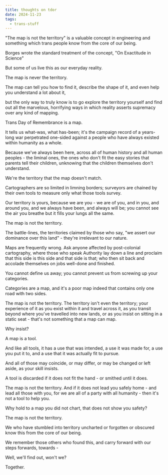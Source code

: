 ```yaml
---
title: thoughts on tdor
date: 2024-11-23
tags:
  - trans-stuff
---
```



"The map is not the territory" is a valuable concept in engineering and something which trans people know from the core of our being.

Borges wrote the standard treatment of the concept, "On Exactitude in Science" 

But some of us live this as our everyday reality.

The map is never the territory.

The map can tell you how to find it, describe the shape of it, and even help you understand a lot about it,

but the only way to truly know is to go explore the territory yourself and find out all the marvelous, horrifying ways in which reality asserts supremacy over any kind of mapping.

Trans Day of Remembrance is a map.

It tells us what-was, what has-been; it's the campaign record of a years-long war perpetrated one-sided against a people who have always existed within humanity as a whole.

Because we've always been here, across all of human history and all human peoples - the liminal ones, the ones who don't fit the easy stories that parents tell their children, unknowing that the children themselves don't understand.

We're the territory that the map doesn't match.

Cartographers are so limited in limning borders; surveyors are chained by their own tools to measure only what those tools survey.

Our territory is yours, because we are you - we are of you, and in you, and around you, and we always have been, and always will be; you cannot see the air you breathe but it fills your lungs all the same.

The map is not the territory.

The battle-lines, the territories claimed by those who say, "we assert our dominance over this land" - they're irrelevant to our nature.

Maps are frequently wrong. Ask anyone affected by post-colonial cartography, where those who speak Authority lay down a line and proclaim that this side is this side and that side is that; who then sit back and accolade themselves on jobs well-done and finished.

You cannot define us away; you cannot prevent us from screwing up your categories.

Categories are a map, and it's a poor map indeed that contains only one road with two sides.

The map is not the territory. The territory isn't even the territory; your experience of it as you exist within it and travel across it, as you transit beyond where you've travelled into new lands, or as you insist on sitting in a static seat - that's not something that a map can map.

Why insist?

A map is a tool.

And like all tools, it has a use that was intended, a use it was made for, a use you put it to, and a use that it was actually fit to pursue.

And all of those may coincide, or may differ, or may be changed or left aside, as your skill insists.

A tool is discarded if it does not fit the hand - or smithed until it does.

The map is not the territory. And if it does not lead you safely home - and lead all those with you, for we are all of a party with all humanity - then it's not a tool to help you.

Why hold to a map you did not chart, that does not show you safety?

The map is not the territory.

We who have stumbled into territory uncharted or forgotten or obscured know this from the core of our being.

We remember those others who found this, and carry forward with our steps forwards, towards -

Well, we'll find out, won't we?

Together.

